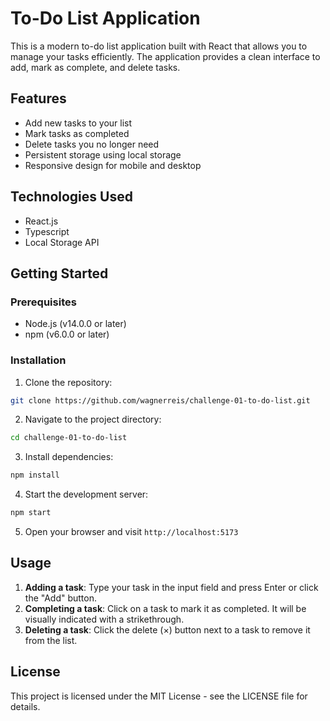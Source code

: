 # To-Do List Application

This is a modern to-do list application built with React that allows you to manage your tasks efficiently. The application provides a clean interface to add, mark as complete, and delete tasks.

## Features

- Add new tasks to your list
- Mark tasks as completed
- Delete tasks you no longer need
- Persistent storage using local storage
- Responsive design for mobile and desktop

## Technologies Used

- React.js
- Typescript
- Local Storage API

## Getting Started

### Prerequisites

- Node.js (v14.0.0 or later)
- npm (v6.0.0 or later)

### Installation

1. Clone the repository:
```bash
git clone https://github.com/wagnerreis/challenge-01-to-do-list.git
```

2. Navigate to the project directory:
```bash
cd challenge-01-to-do-list
```

3. Install dependencies:
```bash
npm install
```

4. Start the development server:
```bash
npm start
```

5. Open your browser and visit `http://localhost:5173`

## Usage

1. **Adding a task**: Type your task in the input field and press Enter or click the "Add" button.
2. **Completing a task**: Click on a task to mark it as completed. It will be visually indicated with a strikethrough.
3. **Deleting a task**: Click the delete (×) button next to a task to remove it from the list.


## License

This project is licensed under the MIT License - see the LICENSE file for details.
